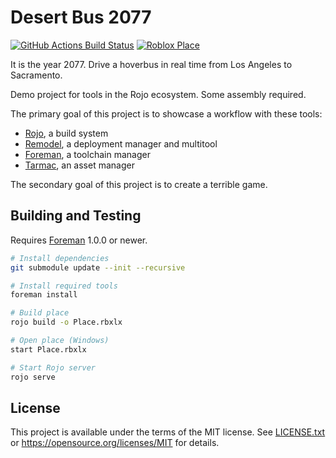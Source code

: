 # Desert Bus 2077
[![GitHub Actions Build Status](https://github.com/Roblox/desert-bus-2077/workflows/CI/badge.svg)](https://github.com/Roblox/desert-bus-2077/actions?query=workflow%3ACI)
[![Roblox Place](https://img.shields.io/badge/Roblox-Place-red)](https://www.roblox.com/games/4756703682)

It is the year 2077. Drive a hoverbus in real time from Los Angeles to Sacramento.

Demo project for tools in the Rojo ecosystem. Some assembly required.

The primary goal of this project is to showcase a workflow with these tools:

* [Rojo](https://github.com/rojo-rbx/rojo), a build system
* [Remodel](https://github.com/rojo-rbx/remodel), a deployment manager and multitool
* [Foreman](https://github.com/Roblox/foreman), a toolchain manager
* [Tarmac](https://github.com/Roblox/tarmac), an asset manager

The secondary goal of this project is to create a terrible game.

## Building and Testing
Requires [Foreman](https://github.com/Roblox/foreman) 1.0.0 or newer.

```bash
# Install dependencies
git submodule update --init --recursive

# Install required tools
foreman install

# Build place
rojo build -o Place.rbxlx

# Open place (Windows)
start Place.rbxlx

# Start Rojo server
rojo serve
```

## License
This project is available under the terms of the MIT license. See [LICENSE.txt](LICENSE.txt) or <https://opensource.org/licenses/MIT> for details.

